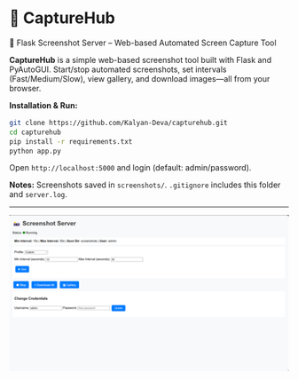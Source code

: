 

# 📸 CaptureHub

📸 Flask Screenshot Server – Web-based Automated Screen Capture Tool

**CaptureHub** is a simple web-based screenshot tool built with Flask and PyAutoGUI.
Start/stop automated screenshots, set intervals (Fast/Medium/Slow), view gallery, and download images—all from your browser.

**Installation & Run:**

```bash
git clone https://github.com/Kalyan-Deva/capturehub.git
cd capturehub
pip install -r requirements.txt
python app.py
```

Open `http://localhost:5000` and login (default: admin/password).

**Notes:**
Screenshots saved in `screenshots/`. `.gitignore` includes this folder and `server.log`.


---
![alt text](image.png)
